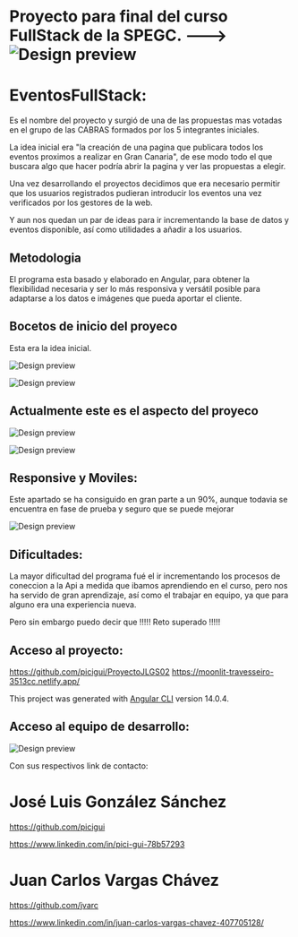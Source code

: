 # Proyecto para final del curso FullStack de la SPEGC. ---> ![Design preview](./src/assets/img/logo-favicon.png)

# EventosFullStack:

Es el nombre del proyecto y surgió de una de las propuestas mas votadas en el grupo de las CABRAS formados por los 5 integrantes iniciales.

La idea inicial era "la creación de una pagina que publicara todos los eventos proximos a realizar en Gran Canaria", de ese modo todo el que buscara algo que hacer podría abrir la pagina y ver las propuestas a elegir.

Una vez desarrollando el proyectos decidimos que era necesario permitir que los usuarios registrados pudieran introducir los eventos una vez verificados por los gestores de la web.

Y aun nos quedan un par de ideas para ir incrementando la base de datos y eventos disponible, así como utilidades a añadir a los usuarios.

## Metodologia

El programa esta basado y elaborado en Angular, para obtener la flexibilidad necesaria y ser lo más responsiva y versátil posible para adaptarse a los datos e imágenes que pueda aportar el cliente.

## Bocetos de inicio del proyeco

Esta era la idea inicial.

![Design preview](./Bocetos/idea1.png)

![Design preview](./Bocetos/idea2.png)

## Actualmente este es el aspecto del proyeco

![Design preview](./Bocetos/Actual1.png)

![Design preview](./Bocetos/Actual2.png)

## Responsive y Moviles:

Este apartado se ha consiguido en gran parte a un 90%, aunque todavia se encuentra en fase de prueba y seguro que se puede mejorar

![Design preview](./Bocetos/Responsive.png)

## Dificultades:

La mayor dificultad del programa fué el ir incrementando los procesos de coneccion a la Api a medida que ibamos aprendiendo en el curso, pero nos ha servido de gran aprendizaje, así como el trabajar en equipo, ya que para alguno era una experiencia nueva.

Pero sin embargo puedo decir que !!!!! Reto superado !!!!!

## Acceso al proyecto:

https://github.com/picigui/ProyectoJLGS02
https://moonlit-travesseiro-3513cc.netlify.app/

This project was generated with [Angular CLI](https://github.com/angular/angular-cli) version 14.0.4.

## Acceso al equipo de desarrollo:

![Design preview](./Bocetos/Equipo.png)

Con sus respectivos link de contacto:

# José Luis González Sánchez

https://github.com/picigui

https://www.linkedin.com/in/pici-gui-78b57293

# Juan Carlos Vargas Chávez

https://github.com/jvarc

https://www.linkedin.com/in/juan-carlos-vargas-chavez-407705128/
